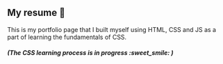 ## My resume 🚀 
This is my portfolio page that I built myself using HTML, CSS and JS as a part of learning the fundamentals of CSS.
##### (The CSS learning process is in progress :sweet_smile: )
